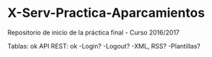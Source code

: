 # X-Serv-Practica-Aparcamientos
Repositorio de inicio de la práctica final - Curso 2016/2017

Tablas: ok
API REST: ok
-Login?
-Logout?
-XML, RSS?
-Plantillas?
